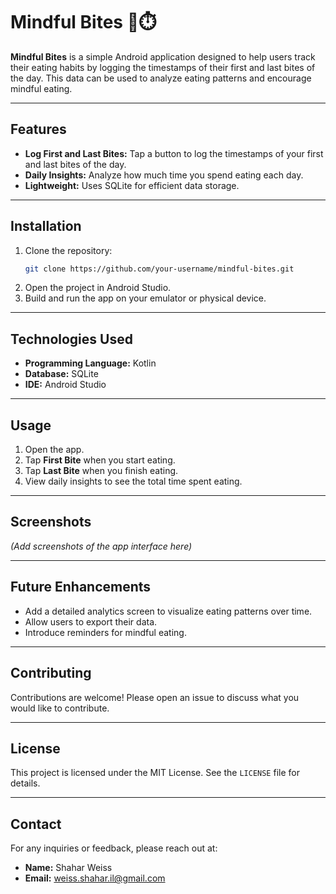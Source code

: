 ﻿# Mindful Bites 🍴⏱️

**Mindful Bites** is a simple Android application designed to help users track their eating habits by logging the timestamps of their first and last bites of the day. This data can be used to analyze eating patterns and encourage mindful eating.

---

## Features

- **Log First and Last Bites:** Tap a button to log the timestamps of your first and last bites of the day.
- **Daily Insights:** Analyze how much time you spend eating each day.
- **Lightweight:** Uses SQLite for efficient data storage.

---

## Installation

1. Clone the repository:
   ```bash
   git clone https://github.com/your-username/mindful-bites.git
   ```
2. Open the project in Android Studio.
3. Build and run the app on your emulator or physical device.

---

## Technologies Used

- **Programming Language:** Kotlin
- **Database:** SQLite
- **IDE:** Android Studio

---

## Usage

1. Open the app.
2. Tap **First Bite** when you start eating.
3. Tap **Last Bite** when you finish eating.
4. View daily insights to see the total time spent eating.

---

## Screenshots

_(Add screenshots of the app interface here)_

---

## Future Enhancements

- Add a detailed analytics screen to visualize eating patterns over time.
- Allow users to export their data.
- Introduce reminders for mindful eating.

---

## Contributing

Contributions are welcome! Please open an issue to discuss what you would like to contribute.

---

## License

This project is licensed under the MIT License. See the `LICENSE` file for details.

---

## Contact

For any inquiries or feedback, please reach out at:

- **Name:** Shahar Weiss
- **Email:** weiss.shahar.il@gmail.com
